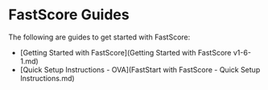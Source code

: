 # FastScore Guides

The following are guides to get started with FastScore:

* [Getting Started with FastScore](Getting Started with FastScore v1-6-1.md)
* [Quick Setup Instructions - OVA](FastStart with FastScore - Quick Setup Instructions.md)
